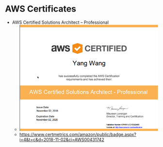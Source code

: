 # AWS Certificates

* AWS Certified Solutions Architect – Professional
  * ![SAP](../images/aws_cert/sap.png)
  * https://www.certmetrics.com/amazon/public/badge.aspx?i=4&t=c&d=2018-11-02&ci=AWS00431742
  
